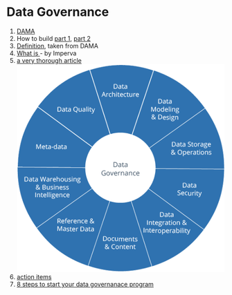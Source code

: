 # Data Governance

1. [DAMA](https://www.dama.org/cpages/dmbok-2-image-download)
2. How to build [part 1](https://www.phdata.io/blog/snowflake-data-governance/), [part 2](https://www.phdata.io/blog/snowflake-data-governance-2/)
3. [Definition](https://www.cleverrepublic.com/what-is/data-governance/), taken from DAMA
4. [What is ](https://www.imperva.com/learn/data-security/data-governance/)- by Imperva
5. [a very thorough article](https://bi-survey.com/data-governance) \
   ![](../.gitbook/assets/image.png)
6. [action items](https://data.wisc.edu/data-governance/)
7. [8 steps to start your data governanace program](https://www.analytics8.com/blog/8-steps-to-start-your-data-governance-program/)
